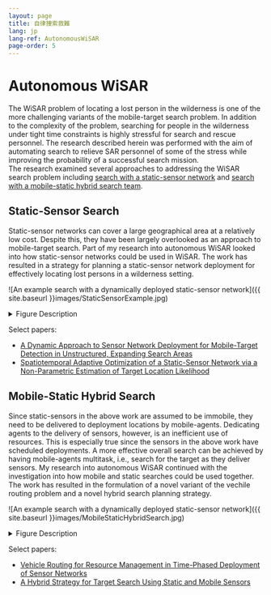 ```yaml
---
layout: page
title: 自律捜索救難
lang: jp
lang-ref: AutonomousWiSAR
page-order: 5
---
```

# Autonomous WiSAR




The WiSAR problem of locating a lost person in the wilderness is one of the more challenging variants of the mobile-target search problem. In addition to the complexity of the problem, searching for people in the wilderness under tight time constraints is highly stressful for search and rescue personnel. The research described herein was performed with the aim of automating search to relieve SAR personnel of some of the stress while improving the probability of a successful search mission.  
The research examined several approaches to addressing the WiSAR search problem including [search with a static-sensor network](#staticSensor) and [search with a mobile-static hybrid search team](#mobileStaticHybrid).

## Static-Sensor Search<a name="staticSensor"></a>
Static-sensor networks can cover a large geographical area at a relatively low cost.
Despite this, they have been largely overlooked as an approach to mobile-target search.
Part of my research into autonomous WiSAR looked into how static-sensor networks could be used in WiSAR.
The work has resulted in a strategy for planning a static-sensor network deployment for effectively locating lost persons in a wilderness setting.

![An example search with a dynamically deployed static-sensor network]({{ site.baseurl }}images/StaticSensorExample.jpg)
<details>
<summary>Figure Description</summary>
An example search planned and carried out according to the developed static-sensor network deployment strategy. The search starts in (a) with a single sensor (blue dot) deployed some time after the target has left the target's last known position (LKP). In all figures, the target's path up to the current time is shown as a pink line. In (b) and (c), the search continues with further sensor deployments. In (d), a clue dropped by the target (green cross) is found by a separate mobile search (not shown). Shown in (e) is the re-planned deployment of sensors based on the new information. Shown in (f) is the target being found by one of the re-planned sensors later in the search.
</details>

Select papers:
* [A Dynamic Approach to Sensor Network Deployment for Mobile-Target Detection in Unstructured, Expanding Search Areas](https://doi.org/10.1109/JSEN.2016.2537331)
* [Spatiotemporal Adaptive Optimization of a Static-Sensor Network via a Non-Parametric Estimation of Target Location Likelihood](https://doi.org/10.1109/JSEN.2016.2638623)

## Mobile-Static Hybrid Search<a name="mobileStaticHybrid"></a>
Since static-sensors in the above work are assumed to be immobile, they need to be delivered to deployment locations by mobile-agents.
Dedicating agents to the delivery of sensors, however, is an inefficient use of resources.
This is especially true since the sensors in the above work have scheduled deployments.
A more effective overall search can be achieved by having mobile-agents multitask, i.e., search for the target as they deliver sensors.
My research into autonomous WiSAR continued with the investigation into how mobile and static searches could be used together.
The work has resulted in the formulation of a novel variant of the vechile routing problem and a novel hybrid search planning strategy.

![An example search with a dynamically deployed static-sensor network]({{ site.baseurl }}images/MobileStaticHybridSearch.jpg)
<details>
<summary>Figure Description</summary>
Hybrid search planning begins with planning a dynamically deployed static-sensor network like the one shown in (a). Mobile-robot routes are then planned to visit sensors in a sequence. The sequence is optimized to maximize the amount of spare-time robtos have between sensor deployments. The sequence can be visualized as a route to be taken by robots to visit the sensors as shown in (b). Finally, paths are planned for robots to visit their assigned sensors. Between sensor deployments, in their spare time, robots search for the target in a way that maximizes the probability of target detection. An example path is shown in (c) for the robot taking the maroon route in (b).
</details>

Select papers:
* [Vehicle Routing for Resource Management in Time-Phased Deployment of Sensor Networks](https://doi.org/10.1109/TASE.2018.2857630)
* [A Hybrid Strategy for Target Search Using Static and Mobile Sensors](https://doi.org/10.1109/TCYB.2018.2875625)
